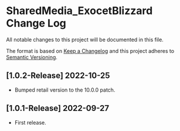 # SharedMedia_ExocetBlizzard Change Log
All notable changes to this project will be documented in this file.

The format is based on [Keep a Changelog](http://keepachangelog.com/)
and this project adheres to [Semantic Versioning](http://semver.org/).

## [1.0.2-Release] 2022-10-25
- Bumped retail version to the 10.0.0 patch.

## [1.0.1-Release] 2022-09-27
- First release.
